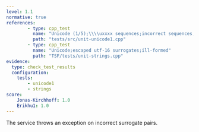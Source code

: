 ```yaml
---
level: 1.1
normative: true
references:
        - type: cpp_test
          name: "Unicode (1/5);\\\\uxxxx sequences;incorrect sequences;incorrect surrogate values"
          path: "tests/src/unit-unicode1.cpp"
        - type: cpp_test
          name: "Unicode;escaped utf-16 surrogates;ill-formed"
          path: "TSF/tests/unit-strings.cpp"
evidence:
  type: check_test_results
  configuration:
    tests: 
        - unicode1
        - strings
score:
    Jonas-Kirchhoff: 1.0
    Erikhu1: 1.0
---
```


The service throws an exception on incorrect surrogate pairs.